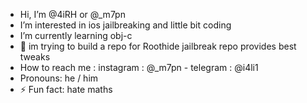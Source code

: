 -  Hi, I’m @4iRH or @_m7pn
-  I’m interested in ios jailbreaking and little bit coding
-  I’m currently learning obj-c
- 💞 im trying to build a repo for Roothide jailbreak repo provides best tweaks
-  How to reach me : instagram : @_m7pn - telegram : @i4li1 
-  Pronouns: he / him
- ⚡ Fun fact: hate maths

<!---
4iRH/4iRH is a ✨ special ✨ repository because its `README.md` (this file) appears on your GitHub profile.
You can click the Preview link to take a look at your changes.
--->
